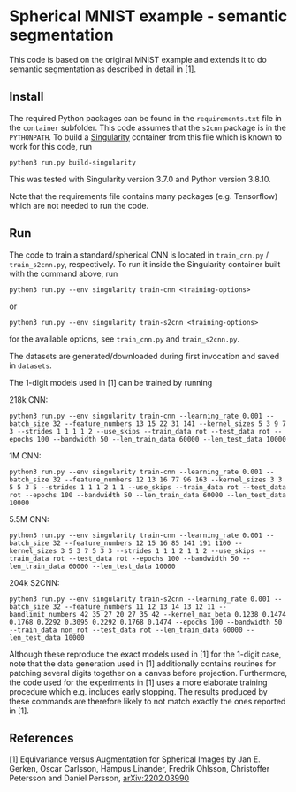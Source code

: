 # Spherical MNIST example - semantic segmentation

This code is based on the original MNIST example and extends it to do semantic segmentation as described in detail in [1].

## Install

The required Python packages can be found in the `requirements.txt` file in the `container` subfolder. This code assumes that the `s2cnn` package is in the `PYTHONPATH`. To build a [Singularity](https://sylabs.io/singularity) container from this file which is known to work for this code, run
```
python3 run.py build-singularity
```
This was tested with Singularity version 3.7.0 and Python version 3.8.10.

Note that the requirements file contains many packages (e.g. Tensorflow) which are not needed to run the code.

## Run

The code to train a standard/spherical CNN is located in `train_cnn.py` / `train_s2cnn.py`, respectively. To run it inside the Singularity container built with the command above, run
```
python3 run.py --env singularity train-cnn <training-options>
```
or
```
python3 run.py --env singularity train-s2cnn <training-options>
```
for the available options, see `train_cnn.py` and `train_s2cnn.py`.

The datasets are generated/downloaded during first invocation and saved in `datasets`.

The 1-digit models used in [1] can be trained by running

218k CNN:
```
python3 run.py --env singularity train-cnn --learning_rate 0.001 --batch_size 32 --feature_numbers 13 15 22 31 141 --kernel_sizes 5 3 9 7 3 --strides 1 1 1 1 2 --use_skips --train_data rot --test_data rot --epochs 100 --bandwidth 50 --len_train_data 60000 --len_test_data 10000
```

1M CNN:
```
python3 run.py --env singularity train-cnn --learning_rate 0.001 --batch_size 32 --feature_numbers 12 13 16 77 96 163 --kernel_sizes 3 3 5 5 3 5 --strides 1 1 1 2 1 1 --use_skips --train_data rot --test_data rot --epochs 100 --bandwidth 50 --len_train_data 60000 --len_test_data 10000
```

5.5M CNN:
```
python3 run.py --env singularity train-cnn --learning_rate 0.001 --batch_size 32 --feature_numbers 12 15 16 85 141 191 1100 --kernel_sizes 3 5 3 7 5 3 3 --strides 1 1 1 2 1 1 2 --use_skips --train_data rot --test_data rot --epochs 100 --bandwidth 50 --len_train_data 60000 --len_test_data 10000
```

204k S2CNN:
```
python3 run.py --env singularity train-s2cnn --learning_rate 0.001 --batch_size 32 --feature_numbers 11 12 13 14 13 12 11 --bandlimit_numbers 42 35 27 20 27 35 42 --kernel_max_beta 0.1238 0.1474 0.1768 0.2292 0.3095 0.2292 0.1768 0.1474 --epochs 100 --bandwidth 50 --train_data non_rot --test_data rot --len_train_data 60000 --len_test_data 10000
```

Although these reproduce the exact models used in [1] for the 1-digit case, note that the data generation used in [1] additionally contains routines for patching several digits together on a canvas before projection. Furthermore, the code used for the experiments in [1] uses a more elaborate training procedure which e.g. includes early stopping. The results produced by these commands are therefore likely to not match exactly the ones reported in [1].

## References
[1] Equivariance versus Augmentation for Spherical Images by Jan E. Gerken, Oscar Carlsson, Hampus Linander, Fredrik Ohlsson, Christoffer Petersson and Daniel Persson, [arXiv:2202.03990](https://arxiv.org/abs/2202.03990)
